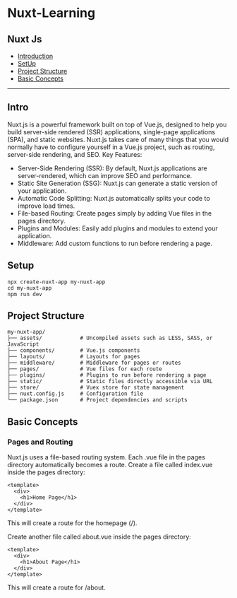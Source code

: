 # Nuxt-Learning
Nuxt Js 
---
- [Introduction](#intro)
- [SetUp](#setup)
- [Project Structure](#project-structure)
- [Basic Concepts](#basic-concepts)
---
## Intro
Nuxt.js is a powerful framework built on top of Vue.js, designed to help you build server-side rendered (SSR) applications, single-page applications (SPA), and static websites. Nuxt.js takes care of many things that you would normally have to configure yourself in a Vue.js project, such as routing, server-side rendering, and SEO.
Key Features:
- Server-Side Rendering (SSR): By default, Nuxt.js applications are server-rendered, which can improve SEO and performance.
- Static Site Generation (SSG): Nuxt.js can generate a static version of your application.
- Automatic Code Splitting: Nuxt.js automatically splits your code to improve load times.
- File-based Routing: Create pages simply by adding Vue files in the pages directory.
- Plugins and Modules: Easily add plugins and modules to extend your application.
- Middleware: Add custom functions to run before rendering a page.
## Setup
```
npx create-nuxt-app my-nuxt-app
cd my-nuxt-app
npm run dev
```
## Project Structure
```
my-nuxt-app/
├── assets/            # Uncompiled assets such as LESS, SASS, or JavaScript
├── components/        # Vue.js components
├── layouts/           # Layouts for pages
├── middleware/        # Middleware for pages or routes
├── pages/             # Vue files for each route
├── plugins/           # Plugins to run before rendering a page
├── static/            # Static files directly accessible via URL
├── store/             # Vuex store for state management
├── nuxt.config.js     # Configuration file
└── package.json       # Project dependencies and scripts
```
## Basic Concepts
### Pages and Routing
Nuxt.js uses a file-based routing system. Each .vue file in the pages directory automatically becomes a route.
Create a file called index.vue inside the pages directory:
```
<template>
  <div>
    <h1>Home Page</h1>
  </div>
</template>
```
This will create a route for the homepage (/).

Create another file called about.vue inside the pages directory:
```
<template>
  <div>
    <h1>About Page</h1>
  </div>
</template>
```
This will create a route for /about.
